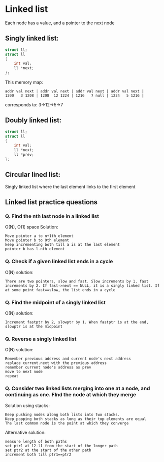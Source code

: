 # Linked list
Each node has a value, and a pointer to the next node

## Singly linked list:
```c++
struct ll;
struct ll
{
	int val;
	ll *next;
};
```

This memory map:
```
addr val next | addr val next | addr val next | addr val next |
1200   3 1208 | 1208  12 1224 | 1216   7 null | 1224   5 1216 |
```
corresponds to:
3->12->5->7

## Doubly linked list:
```c++
struct ll;
struct ll
{
	int val;
	ll *next;
	ll *prev;
};
```

## Circular lined list:
Singly linked list where the last element links to the first element

## Linked list practice questions
### Q. Find the nth last node in a linked list
O(N), O(1) space Solution:
```
Move pointer a to n+1th element
Move pointer b to 0th element
keep incrementing both till a is at the last element
pointer b has l-nth element
```
### Q. Check if a given linked list ends in a cycle
O(N) solution:
```
There are two pointers, slow and fast. Slow increments by 1, fast increments by 2. If fast->next == NULL, it is a singly linked list. If at some point fast==slow, the list ends in a cycle
```

### Q. Find the midpoint of a singly linked list
O(N) solution:
```
Increment fastptr by 2, slowptr by 1. When fastptr is at the end, slowptr is at the midpoint
```

### Q. Reverse a singly linked list
O(N) solution:
```
Remember previous address and current node's next address
replace current.next with the previous address
remember current node's address as prev
move to next node
repeat
```

### Q. Consider two linked lists merging into one at a node, and continuing as one. FInd the node at which they merge
Solution using stacks:
```
Keep pushing nodes along both lists into two stacks.
Keep popping both stacks as long as their top elements are equal
The last common node is the point at which they converge
```
Alternative solution:
```
measure length of both paths
set ptr1 at l2-l1 from the start of the longer path
set ptr2 at the start of the other path
increment both till ptr1==ptr2
```